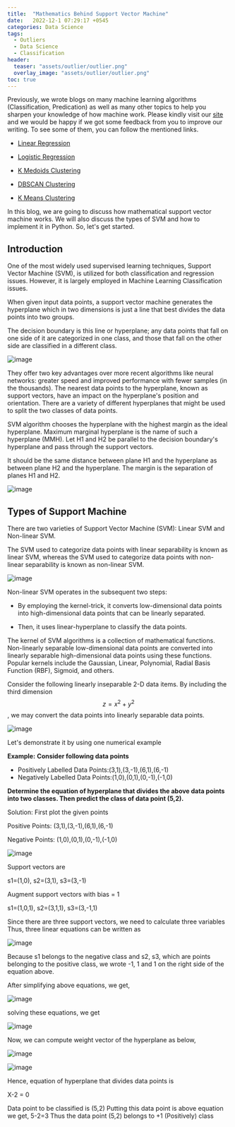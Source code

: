 ```yaml
---
title:  "Mathematics Behind Support Vector Machine"
date:   2022-12-1 07:29:17 +0545
categories: Data Science
tags:
  - Outliers
  - Data Science
  - Classification
header:
  teaser: "assets/outlier/outlier.png"
  overlay_image: "assets/outlier/outlier.png"
toc: true
---
```

Previously, we wrote blogs on many machine learning algorithms (Classification, Predication) as well as many other topics to help you sharpen your knowledge of how machine work. Please kindly visit our [site](https://dataqoil.com/blog/) and we would be happy if we got some feedback from you to improve our writing. To see some of them, you can follow the mentioned links.

* [Linear Regression](https://dataqoil.com/2022/04/21/fit-linear-regression-using-different-gradient-descent-algorithms/)

* [Logistic Regression](https://dataqoil.com/2020/08/11/writing-a-logistic-regression-class-from-scratch/)

* [K Medoids Clustering ](https://dataqoil.com/2022/02/04/k-medoids-clustering-in-python-from-scratch/)

* [DBSCAN Clustering](https://dataqoil.com/2022/08/05/dbscan-clustering-algorithm/)

* [K Means Clustering](https://dataqoil.com/2022/01/28/kmeans-clustering-in-python-from-scratch/)

In this blog, we are going to discuss how mathematical support vector machine works. We will also discuss the types of SVM and how to implement it in Python. So, let's get started.

## Introduction
One of the most widely used supervised learning techniques, Support Vector Machine (SVM), is utilized for both classification and regression issues. However, it is largely employed in Machine Learning Classification issues.

When given input data points, a support vector machine generates the hyperplane which in two dimensions is just a line that best divides the data points into two groups.

The decision boundary is this line or hyperplane; any data points that fall on one side of it are categorized in one class, and those that fall on the other side are classified in a different class.

![image]({{site.url}}/assets/SVM/figure1.png)

They offer two key advantages over more recent algorithms like neural networks: greater speed and improved performance with fewer samples (in the thousands). The nearest data points to the hyperplane, known as support vectors, have an impact on the hyperplane's position and orientation. There are a variety of different hyperplanes that might be used to split the two classes of data points.

SVM algorithm chooses the hyperplane with the highest margin as the ideal hyperplane. Maximum marginal hyperplane is the name of such a hyperplane (MMH). Let H1 and H2 be parallel to the decision boundary's hyperplane and pass through the support vectors.

It should be the same distance between plane H1 and the hyperplane as between plane H2 and the hyperplane. The margin is the separation of planes H1 and H2.

![image]({{site.url}}/assets/SVM/figure2.png)

## Types of Support Machine

There are two varieties of Support Vector Machine (SVM): Linear SVM and Non-linear SVM.

The SVM used to categorize data points with linear separability is known as linear SVM, whereas the SVM used to categorize data points with non-linear separability is known as non-linear SVM.

![image]({{site.url}}/assets/SVM/figure3.png)

Non-linear SVM operates in the subsequent two steps:

* By employing the kernel-trick, it converts low-dimensional data points into high-dimensional data points that can be linearly separated.

* Then, it uses linear-hyperplane to classify the data points.

The kernel of SVM algorithms is a collection of mathematical functions. Non-linearly separable low-dimensional data points are converted into linearly separable high-dimensional data points using these functions. Popular kernels include the Gaussian, Linear, Polynomial, Radial Basis Function (RBF), Sigmoid, and others.

Consider the following linearly inseparable 2-D data items. By including the third dimension $$z=x^2+y^2$$, we may convert the data points into linearly separable data points.

![image]({{site.url}}/assets/SVM/figure4.png)

Let's demonstrate it by using one numerical example

**Example:**
**Consider following data points** 
* Positively Labelled Data Points:(3,1),(3,-1),(6,1),(6,-1)
* Negatively Labelled Data Points:(1,0),(0,1),(0,-1),(-1,0)

**Determine the equation of hyperplane that divides the above data points into two classes.
Then predict the class of data point (5,2).**

Solution: First plot the given points 

Positive Points: (3,1),(3,-1),(6,1),(6,-1)

Negative Points: (1,0),(0,1),(0,-1),(-1,0)

![image]({{site.url}}/assets/SVM/figure5.png)

Support vectors are

s1=(1,0),	 s2=(3,1), s3=(3,-1)		
    
Augment support vectors with bias = 1
    
    
s1=(1,0,1),	 s2=(3,1,1), s3=(3,-1,1)

Since there are three support vectors, we need to calculate three variables
Thus, three linear equations can be written as


 ![image]({{site.url}}/assets/SVM/figure6.png)
 
Because s1 belongs to the negative class and s2, s3, which are points belonging to the positive class, we wrote -1, 1 and 1 on the right side of the equation above.

After simplifying above equations, we get,

![image]({{site.url}}/assets/SVM/figure7.png)

solving these equations, we get

![image]({{site.url}}/assets/SVM/figure8.png)

Now, we can compute weight vector of the hyperplane as below,

![image]({{site.url}}/assets/SVM/figure9.png)

![image]({{site.url}}/assets/SVM/figure10.png)

Hence, equation of hyperplane that divides data points is 

X-2 = 0

Data point to be classified is (5,2)
Putting this data point is above equation we get,
	5-2=3
Thus the data point (5,2) belongs to +1 (Positively) class








```python

```
